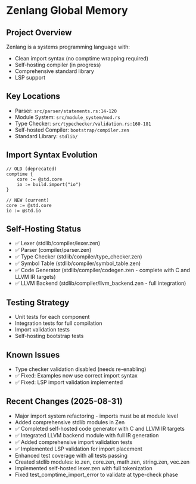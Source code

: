 # Zenlang Global Memory

## Project Overview
Zenlang is a systems programming language with:
- Clean import syntax (no comptime wrapping required)
- Self-hosting compiler (in progress)
- Comprehensive standard library
- LSP support

## Key Locations
- Parser: `src/parser/statements.rs:14-120`
- Module System: `src/module_system/mod.rs`
- Type Checker: `src/typechecker/validation.rs:160-181`
- Self-hosted Compiler: `bootstrap/compiler.zen`
- Standard Library: `stdlib/`

## Import Syntax Evolution
```zen
// OLD (deprecated)
comptime {
    core := @std.core
    io := build.import("io")
}

// NEW (current)
core := @std.core
io := @std.io
```

## Self-Hosting Status
- ✅ Lexer (stdlib/compiler/lexer.zen)
- ✅ Parser (compiler/parser.zen)
- ✅ Type Checker (stdlib/compiler/type_checker.zen)
- ✅ Symbol Table (stdlib/compiler/symbol_table.zen)
- ✅ Code Generator (stdlib/compiler/codegen.zen - complete with C and LLVM IR targets)
- ✅ LLVM Backend (stdlib/compiler/llvm_backend.zen - full integration)

## Testing Strategy
- Unit tests for each component
- Integration tests for full compilation
- Import validation tests
- Self-hosting bootstrap tests

## Known Issues
- Type checker validation disabled (needs re-enabling)
- ✅ Fixed: Examples now use correct import syntax
- ✅ Fixed: LSP import validation implemented

## Recent Changes (2025-08-31)
- Major import system refactoring - imports must be at module level
- Added comprehensive stdlib modules in Zen
- ✅ Completed self-hosted code generator with C and LLVM IR targets
- ✅ Integrated LLVM backend module with full IR generation
- ✅ Added comprehensive import validation tests
- ✅ Implemented LSP validation for import placement
- Enhanced test coverage with all tests passing
- Created stdlib modules: io.zen, core.zen, math.zen, string.zen, vec.zen
- Implemented self-hosted lexer.zen with full tokenization
- Fixed test_comptime_import_error to validate at type-check phase